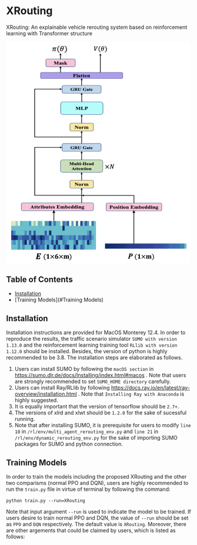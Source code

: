 # XRouting
XRouting: An explainable vehicle rerouting system based on reinforcement learning with Transformer structure

<img src="./images/XRouting_structure.png" width="500px"></img>

## Table of Contents

- [Installation](#installation)
- [Training Models](#Training Models)


## Installation
Installation instructions are provided for MacOS Monterey 12.4. In order to reproduce the results, the traffic scenario simulator `SUMO with version 1.13.0` and the reinforcement learning training tool `RLlib with version 1.12.0` should be installed. Besides, the version of python is highly recommended to be 3.8. The installation steps are elaborated as follows.
1. Users can install SUMO by following the `macOS section` in https://sumo.dlr.de/docs/Installing/index.html#macos . Note that users are strongly recommended to set `SUMO_HOME directory` carefully. 
2. Users can install Ray/RLlib by following https://docs.ray.io/en/latest/ray-overview/installation.html . Note that `Installing Ray with Anaconda` is highly suggested.
3. It is equally important that the version of tensorflow should be `2.7+`.
4. The versions of xlrd and xlwt should be `1.2.0` for the sake of sucessful running.
5. Note that after installing SUMO, it is prerequisite for users to modify `line 18` in `/rl/env/multi_agent_rerouting_env.py` and `line 21` in `/rl/env/dynamic_rerouting_env.py` for the sake of importing SUMO packages for SUMO and python connection.

## Training Models
In order to train the models including the proposed XRouting and the other two comparisms (normal PPO and DQN), users are highly recommended to run the `train.py` file in virtue of terminal by following the command:
```
python train.py --run=XRouting
```
Note that input argument `--run` is used to indicate the model to be trained. If users desire to train normal PPO and DQN, the value of `--run` should be set as `PPO` and `DQN` respectively. The default value is `XRouting`. Moreover, there are other argements that could be claimed by users, which is listed as follows:
```

```

